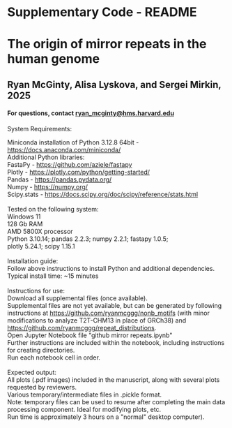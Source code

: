 # Supplementary Code - README

# The origin of mirror repeats in the human genome

## Ryan McGinty, Alisa Lyskova, and Sergei Mirkin, 2025

#### For questions, contact ryan_mcginty@hms.harvard.edu


System Requirements: <br>

Miniconda installation of Python 3.12.8	64bit    - https://docs.anaconda.com/miniconda/ <br>
Additional Python libraries: <br>
FastaPy			- https://github.com/aziele/fastapy <br>
Plotly			- https://plotly.com/python/getting-started/ <br>
Pandas			- https://pandas.pydata.org/ <br>
Numpy			- https://numpy.org/ <br>
Scipy.stats		- https://docs.scipy.org/doc/scipy/reference/stats.html <br>
   <br>
Tested on the following system: <br>
	Windows 11   <br>
	128 Gb RAM   <br>
	AMD 5800X processor   <br>
	Python 3.10.14; pandas 2.2.3; numpy 2.2.1; fastapy 1.0.5;   <br>
	plotly 5.24.1; scipy 1.15.1   <br>
 <br>
Installation guide: <br>
Follow above instructions to install Python and additional dependencies. <br>
Typical install time: ~15 minutes <br>
 <br>
Instructions for use: <br>
Download all supplemental files (once available). <br>
Supplemental files are not yet available, but can be generated by following instructions at https://github.com/ryanmcggg/nonb_motifs (with minor modifications to analyze T2T-CHM13 in place of GRCh38) and https://github.com/ryanmcggg/repeat_distributions. <br>
Open Jupyter Notebook file "github mirror repeats.ipynb" <br>
Further instructions are included within the notebook, including instructions for creating directories. <br>
Run each notebook cell in order. <br>
 <br>
Expected output: <br>
All plots (.pdf images) included in the manuscript, along with several plots requested by reviewers. <br>
Various temporary/intermediate files in .pickle format. <br>
Note: temporary files can be used to resume after completing the main data processing component. Ideal for modifying plots, etc. <br>
Run time is approximately 3 hours on a "normal" desktop computer). <br>
